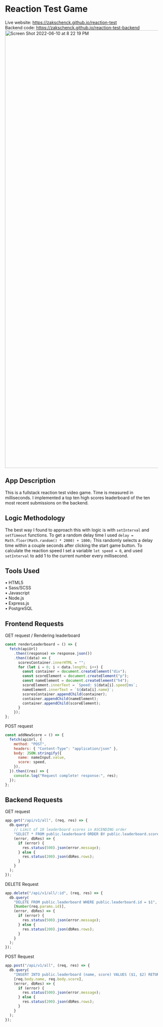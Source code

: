 # Reaction Test Game
Live website: https://zakschenck.github.io/reaction-test <br>
Backend code: https://zakschenck.github.io/reaction-test-backend
<img width="1440" alt="Screen Shot 2022-06-10 at 8 22 19 PM" src="https://user-images.githubusercontent.com/91504668/173165048-5e757546-6044-4c74-9cec-ed2816613a04.png">


## App Description
This is a fullstack reaction test video game. Time is measured in milliseconds. I implemented a top ten high scores leaderboard of the ten most recent submissions on the backend.

## Logic Methodology
The best way I found to approach this with logic is with ``setInterval`` and ``setTimeout`` functions. To get a random delay time I used ``delay = Math.floor(Math.random() * 2000) + 1800;`` This randomly selects a delay time within a couple seconds after clicking the start game button. To calculate the reaction speed I set a variable ``let speed = 0``, and used ``setInterval`` to add 1 to the current number every millisecond.

## Tools Used
• HTML5 <br>
• Sass/SCSS <br>
• Javascript <br>
• Node.js <br>
• Express.js <br>
• PostgreSQL

## Frontend Requests
GET request / Rendering leaderboard <br>
```js
const renderLeaderboard = () => {
  fetch(apiUrl)
    .then((response) => response.json())
    .then((data) => {
      scoresContainer.innerHTML = "";
      for (let i = 0; i < data.length; i++) {
        const container = document.createElement("div");
        const scoreElement = document.createElement("p");
        const nameElement = document.createElement("h4");
        scoreElement.innerText = `Speed: ${data[i].speed}ms`;
        nameElement.innerText = `${data[i].name}`;
        scoresContainer.appendChild(container);
        container.appendChild(nameElement);
        container.appendChild(scoreElement);
      }
    });
};
```
POST request
```js
const addNewScore = () => {
  fetch(apiUrl, {
    method: "POST",
    headers: { "Content-Type": "application/json" },
    body: JSON.stringify({
      name: nameInput.value,
      score: speed,
    }),
  }).then((res) => {
    console.log("Request complete! response:", res);
  });
};
```
## Backend Requests
GET request
```js
app.get("/api/v1/all", (req, res) => {
  db.query(
    // Limit of 10 leaderboard scores in ASCENDING order
    "SELECT * FROM public.leaderboard ORDER BY public.leaderboard.score asc LIMIT 10 ",
    (error, dbRes) => {
      if (error) {
        res.status(500).json(error.message);
      } else {
        res.status(200).json(dbRes.rows);
      }
    }
  );
});
```
DELETE Request
```js
app.delete("/api/v1/all/:id", (req, res) => {
  db.query(
    "DELETE FROM public.leaderboard WHERE public.leaderboard.id = $1",
    [Number(req.params.id)],
    (error, dbRes) => {
      if (error) {
        res.status(500).json(error.message);
      } else {
        res.status(200).json(dbRes.rows);
      }
    }
  );
});
```
POST Request 
```js
app.post("/api/v1/all", (req, res) => {
  db.query(
    "INSERT INTO public.leaderboard (name, score) VALUES ($1, $2) RETURNING *",
    [req.body.name, req.body.score],
    (error, dbRes) => {
      if (error) {
        res.status(500).json(error.message);
      } else {
        res.status(200).json(dbRes.rows);
      }
    }
  );
});
```
